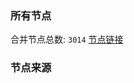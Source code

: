 ### 所有节点
合并节点总数: `3014`
[节点链接](https://raw.githubusercontent.com/rzhy1/11/master/sub/sub_merge_base64.txt)

### 节点来源